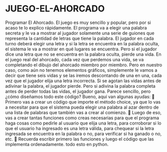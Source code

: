 # JUEGO-EL-AHORCADO

Programar El Ahorcado. El juego es muy sencillo y popular, pero por si acaso te lo explico 
rápidamente. 
El programa va a elegir una palabra secreta y le va a mostrar al jugador solamente una serie 
de guiones que representa la cantidad de letras que tiene la palabra. El jugador en cada turno 
deberá elegir una letra y si la letra se encuentra en la palabra oculta, el sistema le va a 
mostrar en qué lugares se encuentra. Pero si el jugador dice una letra que no se encuentra en 
la palabra oculta, pierde una vida.
En el juego real del ahorcado, cada vez que perdemos una vida, se va completando el dibujo 
del ahorcado miembro por miembro. Pero en nuestro caso, como aún no tenemos elementos 
gráficos, simplemente le vamos a decir que tiene seis vidas y se las iremos descontando de una 
en una, cada vez que el jugador elija una letra incorrecta. 
Si se agotan las vidas antes de adivinar la palabra, el jugador pierde. Pero si adivina la palabra 
completa antes de perder todas las vidas, el jugador gana. 
Parece sencillo, pero ¿cómo diseñamos todo este código? Bueno, aquí van algunas ayudas: 
 Primero vas a crear un código que importe el método choice, ya que lo vas a necesitar 
para que el sistema pueda elegir una palabra al azar dentro de una lista de palabras que 
también vas a crear al comienzo. 
 Luego de eso, vas a crear tantas funciones como creas necesarias para que el programa 
haga cosas como pedirle al usuario que elija una letra, para corroborar si lo que el usuario 
ha ingresado es una letra válida, para chequear si la letra ingresada se encuentra en la 
palabra o no, para verificar si ha ganado o no, etc. 
 Recuerda escribir primero las funciones y luego el código que las implementa 
ordenadamente. 
todo esto en python.
